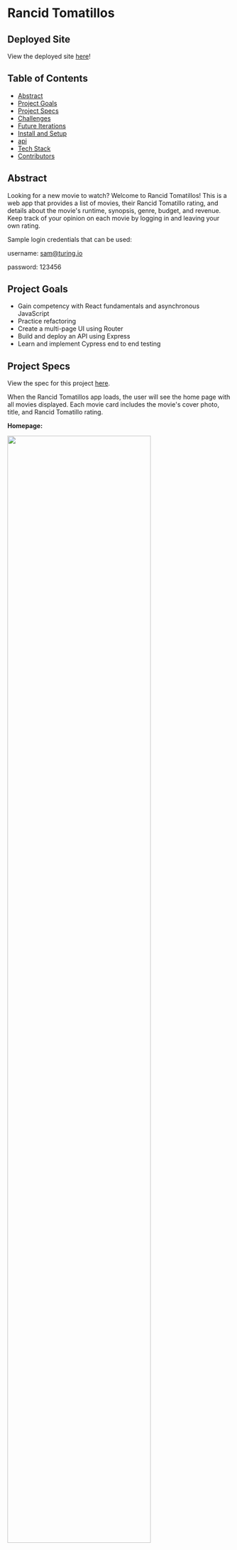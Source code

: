 # Rancid Tomatillos

## Deployed Site

View the deployed site [here](https://rancidtomatillos-client.netlify.app/)!

## Table of Contents   

- [Abstract](#abstract)
- [Project Goals](#project-goals)
- [Project Specs](#project-specs)
- [Challenges](#challenges)
- [Future Iterations](#future-iterations)
- [Install and Setup](#install-and-setup)
- [api](#api)
- [Tech Stack](#tech-stack)
- [Contributors](#contributors)

## Abstract

Looking for a new movie to watch? Welcome to Rancid Tomatillos! This is a web app that provides a list of movies, their Rancid Tomatillo rating, and details about the movie's runtime, synopsis, genre, budget, and revenue. Keep track of your opinion on each movie by logging in and leaving your own rating.

Sample login credentials that can be used: 

username: sam@turing.io

password: 123456

## Project Goals

- Gain competency with React fundamentals and asynchronous JavaScript
- Practice refactoring
- Create a multi-page UI using Router
- Build and deploy an API using Express
- Learn and implement Cypress end to end testing


## Project Specs

View the spec for this project [here](https://frontend.turing.edu/projects/module-3/rancid-tomatillos-v3.html).

When the Rancid Tomatillos app loads, the user will see the home page with all movies displayed. Each movie card includes the movie's cover photo, title, and Rancid Tomatillo rating.

**Homepage:**

<img src="https://media.giphy.com/media/e32glxOhqPCLu8kbQ0/giphy-downsized.gif" width="80%">

When a user clicks on a movie card, they are brought to a new page that displays additional details for that movie. If data is missing for a movie's details, a message is shown letting users know that information is unavailable. The user can click the "back" button to navigate back to the home page and view all movies.

**View a movie's details page:**

<img src="https://media.giphy.com/media/4dCXu15rJKMNfmyh57/giphy-downsized.gif" width="80%">

A user can login to their account by clicking the "login" button from any page on the site. A login modal will appear and the user can enter their credentials. If an incorrect email or password is entered, the user is shown an error message letting them know what went wrong. If the credentials are correct, the user is now logged in to their account and is brought back to the page they were previously on.

When logged in, the user has the option to add a rating using the stars on a movie's details page. The user can change their rating as many times as they'd like.

**Login from home page:**

<img src="https://media.giphy.com/media/ofXv8RsfrFU5P4YrOg/giphy.gif" width="80%">

**Login from a movie details page:**

<img src="https://media.giphy.com/media/ZER1jtSlMzDCUMqLsM/giphy.gif" width="80%">

**Login error:**

 <img src="https://media.giphy.com/media/dUyRyYLXv4knvZpVLd/giphy.gif" width="80%">

If an error occurs when trying to access the app, the user is shown an error modal letting them know what went wrong. If there is a 500 error, the user is asked to come back later. For all other errors, the user is shown the error message as well as a link back to the Rancid Tomatillos homepage. For example, if the user enters an incorrect url for a movie details page, they are shown a 404 error and can follow the link back to the home page.

**Error handling:**

 <img src="https://media.giphy.com/media/R12a4a1e8wXB3mxQls/giphy.gif" width="80%">

## Challenges

- This app was built in the short time span of 13 days.
- This was our team's first time implementing React Router, Cypress, Express, and deploying to Heroku. Each of these new technologies came with a learning curve and many hours of research.
- Following the project spec, our team first built out this React app using conditional rendering. Once complete, we then refactored the app using Router to replace the conditional rendering. Refactoring with Router, rather than implementing it from the beginning, seemed to bring additional challenges and complications.
- The api's that are provided for this app are missing information, so the team had to utilize data cleaning and extensive error handling to account for each scenario.

## Future Iterations

- Add a search bar and filter options to main page
- Show user's rating on movie card on home page
- Use a database to store user ratings data so that it persists beyond one session. Our API data is stored in the Express server file, and due to Heroku limitations, any new data does not persist after a user's session.
- Refining the error handling on the login modal (hiding the error message when a user clicks back into the input, do not clear inputs, etc)
- Add the ability for a user to delete their rating from a movie

## Install and Setup

To run this app locally:

1. fork this repository
2. run ```git clone git clone git@github.com:GraceGardner/rancidtomatillos.git``` in your command line
3. Run ```cd rancidtomatillos``` to navigate into the repository
4. Run ```npm install```
5. Run ```npm start```
6. Visit ```http://localhost:3000/``` in your browser to view the Rancid Tomatillos app!
7. Open a second terminal tab and run ```npm run cypress``` (while localhost:3000 is still running) to access the cypress testing for this app

## API

For this project, we access data from two API's.

Movie and user data is accessed via the following API, built by staff at Turing.

[Movie Data API](https://rancid-tomatillos.herokuapp.com/api/v1)

Our team gave ourselves the challenge to learn and implement Express to build an API that stores all user ratings. See both the API and repo below.

[User Ratings API repo](https://github.com/aliroemhildt/user-ratings-api)

[User Ratings API](https://rancidtomatillos-api.netlify.app/.netlify/functions/api/v1/ratings)

## Tech Stack

![React](https://img.shields.io/badge/react-%2320232a.svg?style=for-the-badge&logo=react&logoColor=%2361DAFB)

![React Router](https://img.shields.io/badge/React_Router-CA4245?style=for-the-badge&logo=react-router&logoColor=white)

![SASS](https://img.shields.io/badge/SASS-hotpink.svg?style=for-the-badge&logo=SASS&logoColor=white)

![Express.js](https://img.shields.io/badge/express.js-%23404d59.svg?style=for-the-badge&logo=express&logoColor=%2361DAFB)

![cypress](https://img.shields.io/badge/-cypress-%23E5E5E5?style=for-the-badge&logo=cypress&logoColor=058a5e)

## Contributors

[Ali Roemhildt](https://github.com/aliroemhildt)

[Grace Gardner](https://github.com/GraceGardner)
